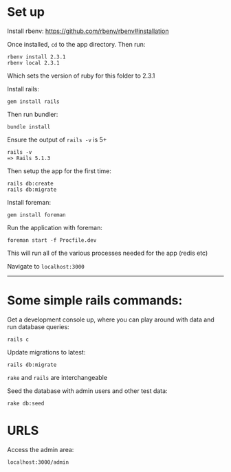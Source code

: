 # Set up

Install rbenv: https://github.com/rbenv/rbenv#installation

Once installed, `cd` to the app directory. Then run:

```
rbenv install 2.3.1
rbenv local 2.3.1
```

Which sets the version of ruby for this folder to 2.3.1

Install rails:

```
gem install rails
```

Then run bundler:

```
bundle install
```

Ensure the output of `rails -v` is 5+

```
rails -v
=> Rails 5.1.3
```

Then setup the app for the first time:

```
rails db:create
rails db:migrate
```

Install foreman:

```
gem install foreman
```

Run the application with foreman:

```
foreman start -f Procfile.dev
```

This will run all of the various processes needed for the app (redis etc)

Navigate to `localhost:3000`

---

# Some simple rails commands:

Get a development console up, where you can play around with data and run database queries:

```
rails c
```

Update migrations to latest:

```
rails db:migrate
```
`rake` and `rails` are interchangeable

Seed the database with admin users and other test data:

```
rake db:seed
```

# URLS

Access the admin area:

```
localhost:3000/admin
```


